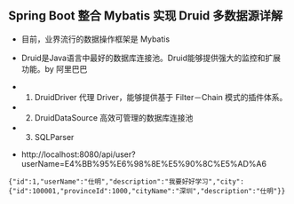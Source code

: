 ## Spring Boot 整合 Mybatis 实现 Druid 多数据源详解
* 目前，业界流行的数据操作框架是 Mybatis
* Druid是Java语言中最好的数据库连接池。Druid能够提供强大的监控和扩展功能。by 阿里巴巴 

* 1. DruidDriver 代理 Driver，能够提供基于 Filter－Chain 模式的插件体系。
* 2. DruidDataSource 高效可管理的数据库连接池
* 3. SQLParser

* http://localhost:8080/api/user?userName=E4%BB%95%E6%98%8E%E5%90%8C%E5%AD%A6


```
{"id":1,"userName":"仕明","description":"我要好好学习","city":{"id":100001,"provinceId":1000,"cityName":"深圳","description":"仕明"}}
```